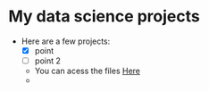 # My data science  projects
- Here  are  a  few  projects:
  - [x] point
  - [ ]  point 2
  - You can acess the  files  [Here](#)
  - 
